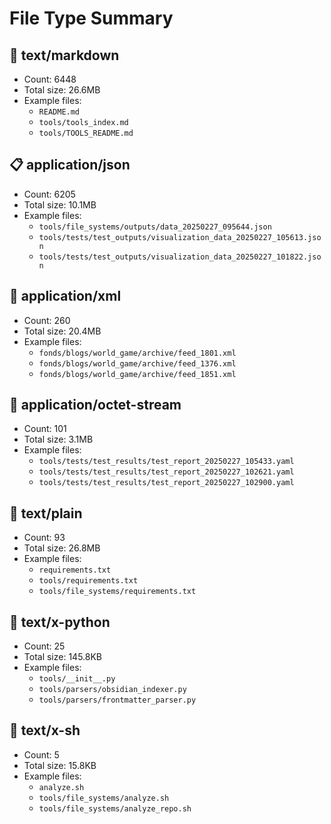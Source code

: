 # File Type Summary

## 📄 text/markdown

- Count: 6448
- Total size: 26.6MB
- Example files:
  - `README.md`
  - `tools/tools_index.md`
  - `tools/TOOLS_README.md`

## 📋 application/json

- Count: 6205
- Total size: 10.1MB
- Example files:
  - `tools/file_systems/outputs/data_20250227_095644.json`
  - `tools/tests/test_outputs/visualization_data_20250227_105613.json`
  - `tools/tests/test_outputs/visualization_data_20250227_101822.json`

## 📰 application/xml

- Count: 260
- Total size: 20.4MB
- Example files:
  - `fonds/blogs/world_game/archive/feed_1801.xml`
  - `fonds/blogs/world_game/archive/feed_1376.xml`
  - `fonds/blogs/world_game/archive/feed_1851.xml`

## 📎 application/octet-stream

- Count: 101
- Total size: 3.1MB
- Example files:
  - `tools/tests/test_results/test_report_20250227_105433.yaml`
  - `tools/tests/test_results/test_report_20250227_102621.yaml`
  - `tools/tests/test_results/test_report_20250227_102900.yaml`

## 📄 text/plain

- Count: 93
- Total size: 26.8MB
- Example files:
  - `requirements.txt`
  - `tools/requirements.txt`
  - `tools/file_systems/requirements.txt`

## 📄 text/x-python

- Count: 25
- Total size: 145.8KB
- Example files:
  - `tools/__init__.py`
  - `tools/parsers/obsidian_indexer.py`
  - `tools/parsers/frontmatter_parser.py`

## 📄 text/x-sh

- Count: 5
- Total size: 15.8KB
- Example files:
  - `analyze.sh`
  - `tools/file_systems/analyze.sh`
  - `tools/file_systems/analyze_repo.sh`

